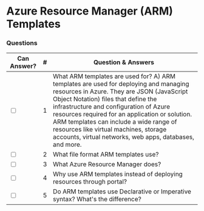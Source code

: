 # Azure Resource Manager (ARM) Templates

### Questions

| Can Answer? | # | Question & Answers |
| --- | --- | --- |
| <input type="checkbox"> | 1 | What ARM templates are used for? A) ARM templates are used for deploying and managing resources in Azure. They are JSON (JavaScript Object Notation) files that define the infrastructure and configuration of Azure resources required for an application or solution. ARM templates can include a wide range of resources like virtual machines, storage accounts, virtual networks, web apps, databases, and more.| 
| <input type="checkbox"> | 2 | What file format ARM templates use? |
| <input type="checkbox"> | 3 | What Azure Resource Manager does? |
| <input type="checkbox"> | 4 | Why use ARM templates instead of deploying resources through portal? |
| <input type="checkbox"> | 5 | Do ARM templates use Declarative or Imperative syntax? What's the difference? |

